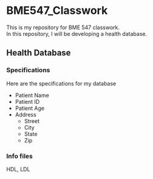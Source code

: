 # BME547_Classwork

This is my repository for BME 547 classwork.  
In this repository, I will be developing a health database.

## Health Database
### Specifications
Here are the specifications for my database
* Patient Name
* Patient ID
* Patient Age
* Address
  - Street
  - City
  - State
  - Zip


### Info files
HDL, LDL
